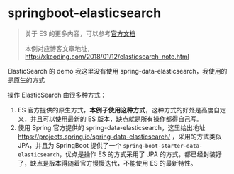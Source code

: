 # springboot-elasticsearch

> 关于 ES 的更多内容，可以参考[官方文档](https://www.elastic.co/guide/en/elasticsearch/reference/current/getting-started.html)
>
> 本例对应博客文章地址，http://xkcoding.com/2018/01/12/elasticsearch_note.html

ElasticSearch 的 demo 我这里没有使用 spring-data-elasticsearch，我使用的是原生的方式

操作 ElasticSearch 由很多种方式：

1. ES 官方提供的原生方式，**本例子使用这种方式**，这种方式的好处是高度自定义，并且可以使用最新的 ES 版本，缺点就是所有操作都得自己写。
2. 使用 Spring 官方提供的 spring-data-elasticsearch，这里给出地址 https://projects.spring.io/spring-data-elasticsearch/ ，采用的方式类似 JPA，并且为 SpringBoot 提供了一个 `spring-boot-starter-data-elasticsearch`，优点是操作 ES 的方式采用了 JPA 的方式，都已经封装好了，缺点是版本得随着官方慢慢迭代，不能使用 ES 的最新特性。